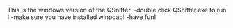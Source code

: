 ﻿This is the windows version of the QSniffer.
-double click  QSniffer.exe  to run !
-make sure you have installed winpcap! 
-have fun!  